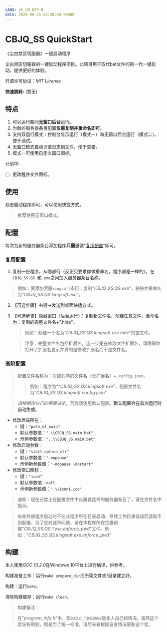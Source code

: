 ```yaml
---
LANG: zh_CN.UTF-8
date: 2024-06-25 23:38:00 +0800
---
```


# CBJQ_SS QuickStart

《尘白禁区切服器》一键启动程序

尘白禁区切服器的一键启动程序项目。此项目用于取代bat文件的第一代一键启动，提供更好的体验。

开源许可协议：*MIT License*

**快速跳转:** (暂无)

## 特点

1. 可以运行期间**无窗口后台**运行。
2. 为新的服务器条目配置**仅需复制并重命名即可**。
3. 支持双运行模式：控制台显示运行（模式一）和无窗口后台运行（模式二）。便于调试。
4. 无窗口模式自动记录日志到文件，便于查错。
5. 模式一可使用自定义窗口图标。

计划中:

- [ ] 更改程序文件图标。

## 使用

双击启动程序即可，可以使用快捷方式。

> 推荐使用无窗口模式。

## 配置

每次为新的服务器条目添加程序**只需**遵循“[复用配置](#复用配置)”即可。

### 复用配置

1. 复制一份程序，从哪都行（反正只要求你做重命名，程序都是一样的）。在`CBJQ_SS.QS.`和`.exe`之间加入服务器条目名称。
   
> 例如：要添加官服`kingsoft`条目：复制“*CBJQ_SS.QS.exe*”，粘贴并重命名为“*CBJQ_SS.QS.kingsoft.exe*”。

2. 【可选步骤】右键->发送到桌面快捷方式。

3. 【可选步骤】隐藏窗口（后台运行）：复制新文件名，创建任意文件，重命名为：复制的完整文件名+".hide"。
    > 例如：创建一个名为“*CBJQ_SS.QS.kingsoft.exe.hide*”的空文件。

    > 注意：完整文件名包括扩展名，这一步是在修改文件扩展名，请确保你打开了扩展名显示并真的是修改扩展名而不是文件名。

### 高阶配置

> 配置文件名称为：对应程序的文件名（无扩展名）+`.config.json`。
>
> > 例如：程序为“**CBJQ_SS.QS.kingsoft.exe*”，配置文件名为“*CBJQ_SS.QS.kingsoft.config.json*”

> *请根据你自己的需要决定*，否则请使用默认配置。**默认配置会在首次运行时自动生成**。

- 修改后端所在：
    - 键：`"path_of_main"`
    - 默认参数值：`".\\CBJQ_SS.main.bat"`
    - 示例参数值：`"..\\CBJQ_SS.main.bat"`
- 修改启动参数：
    - 键：`"start_option_str"`
    - 默认参数值：`"-nopause"`
    - 示例新参数值：`"-nopause -nostart"`
- 修改窗口图标：
    - 键：`"icon"`
    - 默认参数值：`null`
    - 示例新参数值：`".\\icon1.ico"`

> 通知：现在已禁止在配置文件中设置要选择的服务器条目了，请在文件名中指示。

> 有些外部程序启动时不在此程序所在目录启动，导致工作目录错误而读取不到配置。为了应对这种问题，请在本程序所在位置创建"*CBJQ_SS.QS.\*.exe.enforce_pwd*"文件。例如："*CBJQ_SS.QS.kingsoft.exe.enforce_pwd*"

## 构建

本人使用*GCC 13.2.0*在Windows 10平台上进行编译，供参考。

构建准备工作：运行`make prepare_dir`把所需文件夹/目录建立好。

构建：运行`make`。

清除构建缓存：运行`make clean`。

> 构建备注：
> 
> 在"*program_info.h*"中，宏`BUILD_TIMEZONE`是本人自己的情况。虽然这个宏没有用到，但是为了统一标准，请后来者根据自身情况更新这个宏。


